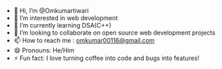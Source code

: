 - 👋 Hi, I’m @Omkumartiwari
- 👀 I’m interested in web development
- 🌱 I’m currently learning DSA(C++)
- 💞️ I’m looking to collaborate on open source web development projects
- 📫 How to reach me : omkumar00116@gmail.com
- 😄 Pronouns: He/Him
- ⚡ Fun fact: I love turning coffee into code and bugs into features!

<!---
Omkumartiwarii/Omkumartiwarii is a ✨ special ✨ repository because its `README.md` (this file) appears on your GitHub profile.
You can click the Preview link to take a look at your changes.
--->
